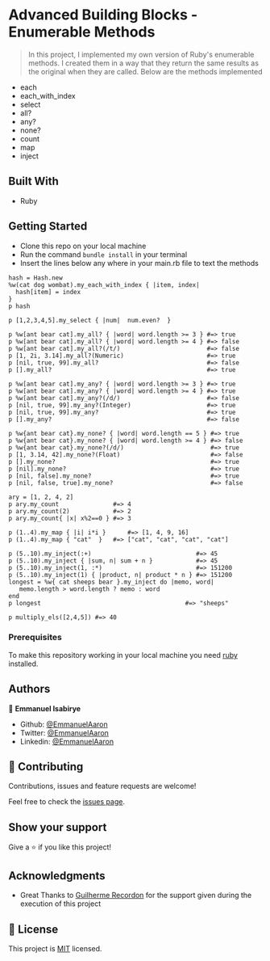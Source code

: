 # Advanced Building Blocks - Enumerable Methods
> In this project, I implemented my own version of Ruby's enumerable methods. I created them in a way that they  return the same results as the original when they are called.
Below are the methods implemented
- each
- each_with_index
- select
- all?
- any?
- none?
- count
- map
- inject
## Built With

- Ruby

## Getting Started
- Clone this repo on your local machine
- Run the command `bundle install` in your terminal
- Insert the lines below any where in your main.rb file to text the methods
```
hash = Hash.new
%w(cat dog wombat).my_each_with_index { |item, index|
  hash[item] = index
}
p hash 

p [1,2,3,4,5].my_select { |num|  num.even?  }  

p %w[ant bear cat].my_all? { |word| word.length >= 3 } #=> true
p %w[ant bear cat].my_all? { |word| word.length >= 4 } #=> false
p %w[ant bear cat].my_all?(/t/)                        #=> false
p [1, 2i, 3.14].my_all?(Numeric)                       #=> true
p [nil, true, 99].my_all?                              #=> false
p [].my_all?                                           #=> true

p %w[ant bear cat].my_any? { |word| word.length >= 3 } #=> true
p %w[ant bear cat].my_any? { |word| word.length >= 4 } #=> true
p %w[ant bear cat].my_any?(/d/)                        #=> false
p [nil, true, 99].my_any?(Integer)                     #=> true
p [nil, true, 99].my_any?                              #=> true
p [].my_any?                                           #=> false

p %w{ant bear cat}.my_none? { |word| word.length == 5 } #=> true
p %w{ant bear cat}.my_none? { |word| word.length >= 4 } #=> false
p %w{ant bear cat}.my_none?(/d/)                        #=> true
p [1, 3.14, 42].my_none?(Float)                         #=> false
p [].my_none?                                           #=> true
p [nil].my_none?                                        #=> true
p [nil, false].my_none?                                 #=> true
p [nil, false, true].my_none?                           #=> false

ary = [1, 2, 4, 2]
p ary.my_count               #=> 4
p ary.my_count(2)            #=> 2
p ary.my_count{ |x| x%2==0 } #=> 3

p (1..4).my_map { |i| i*i }      #=> [1, 4, 9, 16]
p (1..4).my_map { "cat"  }   #=> ["cat", "cat", "cat", "cat"]

p (5..10).my_inject(:+)                             #=> 45
p (5..10).my_inject { |sum, n| sum + n }            #=> 45
p (5..10).my_inject(1, :*)                          #=> 151200
p (5..10).my_inject(1) { |product, n| product * n } #=> 151200
longest = %w{ cat sheeps bear }.my_inject do |memo, word|
   memo.length > word.length ? memo : word
end
p longest                                        #=> "sheeps"

p multiply_els([2,4,5]) #=> 40

```

### Prerequisites
To make this repository working in your local machine you need [ruby](https://rubyinstaller.org/) installed.

## Authors

👤 **Emmanuel Isabirye**

- Github: [@EmmanuelAaron](https://github.com/Emmanuelaaron)
- Twitter: [@EmmanuelAaron](https://twitter.com/EmmanuelIsabir1)
- Linkedin: [@EmmanuelAaron](https://www.linkedin.com/in/fullstackwebdev-emma/)

## 🤝 Contributing

Contributions, issues and feature requests are welcome!

Feel free to check the [issues page](https://github.com/Emmanuelaaron/Enumerables/issues).

## Show your support

Give a ⭐️ if you like this project!

## Acknowledgments

- Great Thanks to [Guilherme Recordon](https://github.com/guirecordon)  for the support given during the execution of this project

## 📝 License

This project is [MIT](lic.url) licensed.
